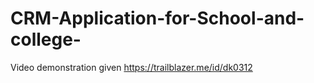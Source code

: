 # CRM-Application-for-School-and-college-
Video demonstration given 
https://trailblazer.me/id/dk0312
